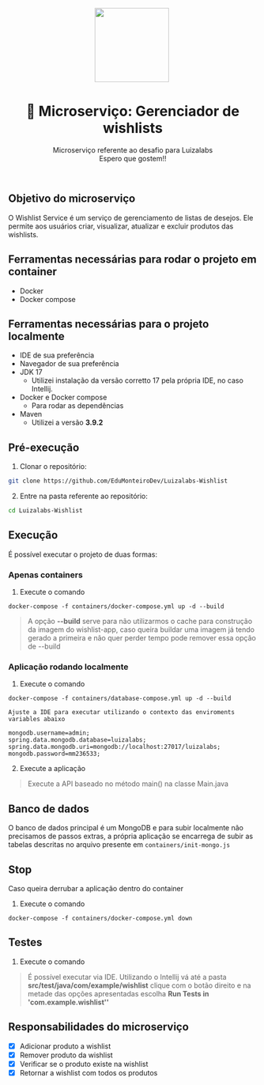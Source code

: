 <center>
  <p align="center">
    <img src="https://gitlab.com/desafio-banco-inter-thales/user-manager/-/raw/main/public/logo.png" width="150"/>&nbsp;
  </p>  
  <h1 align="center">🚀 Microserviço: Gerenciador de wishlists</h1>
  <p align="center">
    Microserviço referente ao desafio para Luizalabs<br />
    Espero que gostem!!
  </p>
</center>
<br />

## Objetivo do microserviço

O Wishlist Service é um serviço de gerenciamento de listas de desejos. Ele permite aos usuários criar, visualizar, atualizar e excluir produtos das wishlists.

## Ferramentas necessárias para rodar o projeto em container

- Docker
- Docker compose

## Ferramentas necessárias para o projeto localmente

- IDE de sua preferência
- Navegador de sua preferência
- JDK 17
    - Utilizei  instalação da versão corretto 17 pela própria IDE, no caso Intellij.
- Docker e Docker compose
    - Para rodar as dependências
- Maven
    - Utilizei a versão **3.9.2**

## Pré-execução

1. Clonar o repositório:
```sh
git clone https://github.com/EduMonteiroDev/Luizalabs-Wishlist
```

2. Entre na pasta referente ao repositório:
```sh
cd Luizalabs-Wishlist
```

## Execução


É possível executar o projeto de duas formas:

### Apenas containers

1. Execute o comando
```shell
docker-compose -f containers/docker-compose.yml up -d --build
```

> A opção **--build** serve para não utilizarmos o cache para construção
> da imagem do wishlist-app, caso queira buildar uma imagem já tendo gerado
> a primeira e não quer perder tempo pode remover essa opção de --build

### Aplicação rodando localmente

1. Execute o comando
```shell
docker-compose -f containers/database-compose.yml up -d --build

Ajuste a IDE para executar utilizando o contexto das enviroments variables abaixo

mongodb.username=admin;
spring.data.mongodb.database=luizalabs;
spring.data.mongodb.uri=mongodb://localhost:27017/luizalabs;
mongodb.password=mm236533;
```

2. Execute a aplicação
> Execute a API baseado no método main() na classe Main.java



## Banco de dados
O banco de dados principal é um MongoDB e para subir localmente não precisamos de
passos extras, a própria aplicação se encarrega de subir as tabelas descritas
no arquivo presente em ```containers/init-mongo.js```

## Stop

Caso queira derrubar a aplicação dentro do container

1. Execute o comando
```shell
docker-compose -f containers/docker-compose.yml down
```

## Testes

1. Execute o comando

> É possível executar via IDE. Utilizando o Intellij vá até a pasta
> **src/test/java/com/example/wishlist** clique com o botão direito e na metade
> das opções apresentadas escolha **Run Tests in 'com.example.wishlist''**

## Responsabilidades do microserviço

- [x] Adicionar produto a wishlist
- [x] Remover produto da wishlist
- [x] Verificar se o produto existe na wishlist
- [x] Retornar a wishlist com todos os produtos
